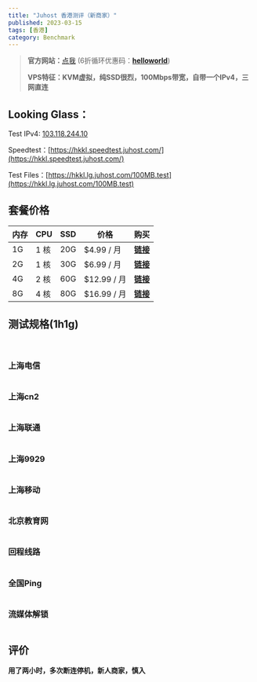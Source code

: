 ```yaml
---
title: "Juhost 香港测评（新商家）"
published: 2023-03-15
tags: [香港]
category: Benchmark
---
```


> **官方网站：**[点我](https://members.juhost.com/aff.php?aff=23) (6折循环优惠码：**[helloworld](https://members.juhost.com/aff.php?aff=23)**)
> 
> **VPS特征：KVM虚拟，纯SSD很烈，100Mbps带宽，自带一个IPv4，三网直连**

## **Looking Glass：**

Test IPv4: [103.118.244.10](https://hkkl.lg.juhost.com/)

Speedtest：[https://hkkl.speedtest.juhost.com/](https://hkkl.speedtest.juhost.com/)

Test Files：[https://hkkl.lg.juhost.com/100MB.test](https://hkkl.lg.juhost.com/100MB.test)

## 套餐价格

| **内存** | **CPU** | **SSD** | **价格** | **购买** |
| --- | --- | --- | --- | --- |
| 1G | 1 核 | 20G | $4.99 / 月 | **[链接](https://members.juhost.com/aff.php?aff=23&pid=1)** |
| 2G | 1 核 | 30G | $6.99 / 月 | **[链接](https://members.juhost.com/aff.php?aff=23&pid=2)** |
| 4G | 2 核 | 60G | $12.99 / 月 | **[链接](https://members.juhost.com/aff.php?aff=23&pid=3)** |
| 8G | 4 核 | 80G | $16.99 / 月 | **[链接](https://members.juhost.com/aff.php?aff=23&pid=4)** |

## 测试规格(1h1g)

<picture>
    <source srcset="https://s3.catcat.blog/images/2023/03/image-65.avif" type="image/avif">
    <source srcset="https://s3.catcat.blog/images/2023/03/image-65.webp" type="image/webp">
    <img src="https://s3.catcat.blog/images/2023/03/image-65.jpg" alt="" loading="lazy">
</picture>

<picture>
    <source srcset="https://s3.catcat.blog/images/2023/03/image-66.avif" type="image/avif">
    <source srcset="https://s3.catcat.blog/images/2023/03/image-66.webp" type="image/webp">
    <img src="https://s3.catcat.blog/images/2023/03/image-66.jpg" alt="" loading="lazy">
</picture>

### 上海电信

<picture>
    <source srcset="https://s3.catcat.blog/images/2023/03/image-67.avif" type="image/avif">
    <source srcset="https://s3.catcat.blog/images/2023/03/image-67.webp" type="image/webp">
    <img src="https://s3.catcat.blog/images/2023/03/image-67.jpg" alt="" loading="lazy">
</picture>

### 上海cn2

<picture>
    <source srcset="https://s3.catcat.blog/images/2023/03/image-68.avif" type="image/avif">
    <source srcset="https://s3.catcat.blog/images/2023/03/image-68.webp" type="image/webp">
    <img src="https://s3.catcat.blog/images/2023/03/image-68.jpg" alt="" loading="lazy">
</picture>

### 上海联通

<picture>
    <source srcset="https://s3.catcat.blog/images/2023/03/image-69.avif" type="image/avif">
    <source srcset="https://s3.catcat.blog/images/2023/03/image-69.webp" type="image/webp">
    <img src="https://s3.catcat.blog/images/2023/03/image-69.jpg" alt="" loading="lazy">
</picture>

### 上海9929

<picture>
    <source srcset="https://s3.catcat.blog/images/2023/03/image-70.avif" type="image/avif">
    <source srcset="https://s3.catcat.blog/images/2023/03/image-70.webp" type="image/webp">
    <img src="https://s3.catcat.blog/images/2023/03/image-70.jpg" alt="" loading="lazy">
</picture>

### 上海移动

<picture>
    <source srcset="https://s3.catcat.blog/images/2023/03/image-71.avif" type="image/avif">
    <source srcset="https://s3.catcat.blog/images/2023/03/image-71.webp" type="image/webp">
    <img src="https://s3.catcat.blog/images/2023/03/image-71.jpg" alt="" loading="lazy">
</picture>

### 北京教育网

<picture>
    <source srcset="https://s3.catcat.blog/images/2023/03/image-72.avif" type="image/avif">
    <source srcset="https://s3.catcat.blog/images/2023/03/image-72.webp" type="image/webp">
    <img src="https://s3.catcat.blog/images/2023/03/image-72.jpg" alt="" loading="lazy">
</picture>

### 回程线路

<picture>
    <source srcset="https://s3.catcat.blog/images/2023/03/image-74.avif" type="image/avif">
    <source srcset="https://s3.catcat.blog/images/2023/03/image-74.webp" type="image/webp">
    <img src="https://s3.catcat.blog/images/2023/03/image-74.jpg" alt="" loading="lazy">
</picture>

### 全国Ping

<picture>
    <source srcset="https://s3.catcat.blog/images/2023/03/image-75.avif" type="image/avif">
    <source srcset="https://s3.catcat.blog/images/2023/03/image-75.webp" type="image/webp">
    <img src="https://s3.catcat.blog/images/2023/03/image-75.jpg" alt="" loading="lazy">
</picture>

### 流媒体解锁

<picture>
    <source srcset="https://s3.catcat.blog/images/2023/03/image-76.avif" type="image/avif">
    <source srcset="https://s3.catcat.blog/images/2023/03/image-76.webp" type="image/webp">
    <img src="https://s3.catcat.blog/images/2023/03/image-76.jpg" alt="" loading="lazy">
</picture>

## 评价

**用了两小时，多次断连停机，新人商家，慎入**
